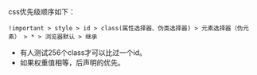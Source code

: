 css优先级顺序如下：

```
!important > style > id > class(属性选择器、伪类选择器) > 元素选择器（伪元素） > * > 浏览器默认 > 继承
```

- 有人测试256个class才可以比过一个id。
- 如果权重值相等，后声明的优先。
